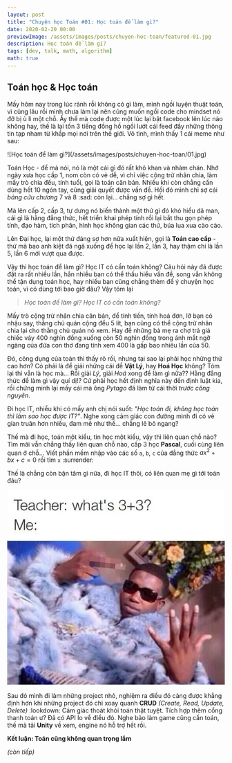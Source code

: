 ```yaml
---
layout: post
title: "Chuyện học Toán #01: Học toán để làm gì?"
date: 2020-02-20 00:00
previewImage: /assets/images/posts/chuyen-hoc-toan/featured-01.jpg
description: Học toán để làm gì?
tags: [dev, talk, math, algorithm]
math: true
---
```


## Toán học & Học toán

Mấy hôm nay trong lúc rảnh rỗi không có gì làm, mình ngồi luyện thuật toán, vì cũng lâu rồi mình chưa làm lại nên cũng muốn ngồi code cho mindset nó đỡ bị ù lì một chỗ. Ấy thế mà code được một lúc lại bật facebook lên lúc nào không hay, thế là lại tốn 3 tiếng đồng hồ ngồi lướt cái feed đầy những thông tin tạp nham từ khắp mọi nơi trên thế giới. Vô tình, mình thấy 1 cái meme như sau:

<div class="caption-image" markdown="1">
![Học toán để làm gì?](/assets/images/posts/chuyen-hoc-toan/01.jpg)
</div>

Toán Học - để mà nói, nó là một cái gì đó rất khô khan và nhàm chán. Nhớ ngày xưa học cấp 1, nom còn có vẻ dễ, vì chỉ việc cộng trừ nhân chia, làm mấy trò chia đều, tính tuổi, gọi là toán căn bản. Nhiều khi còn chẳng cần dùng hết 10 ngón tay, cũng giải quyết được vấn đề. Hồi đó mình chỉ sợ cái *bảng cửu chương* 7 và 8 :sad: còn lại... chẳng sợ gì hết.

Mà lên cấp 2, cấp 3, tự dưng nó biến thành một thứ gì đó khó hiểu dã man, cái gì là hằng đẳng thức, hết triển khai phép tính rồi lại bắt thu gọn phép tính, đạo hàm, tích phân, hình học không gian các thứ, búa lua xua cào cào.

Lên Đại học, lại một thứ đáng sợ hơn nữa xuất hiện, gọi là **Toán cao cấp** - thứ mà bao anh kiệt đã ngã xuống để học lại lần 2, lần 3, hay thậm chí là lần 5, lần 6 mới vượt qua được.

Vậy thì học toán để làm gì? Học IT có cần toán không? Câu hỏi này đã được đặt ra rất nhiều lần, hẳn nhiều bạn có thể thấu hiểu vấn đề, song vẫn không thể tận dụng toán học, hay nhiều bạn cũng chẳng thèm để ý chuyện học toán, vì có dùng tới bao giờ đâu? Vậy tóm lại

> *Học toán để làm gì? Học IT có cần toán không?*

Mấy trò cộng trừ nhân chia căn bản, để tính tiền, tính hoá đơn, lỡ bạn có nhậu say, thằng chủ quán cộng đểu 5 lít, bạn cũng có thể cộng trừ nhân chia lại cho thằng chủ quán nó xem. Hay để những bà mẹ ra chợ trả giá chiếc váy 400 nghìn đồng xuống còn 50 nghìn đồng trong ánh mắt ngỡ ngàng của đứa con thơ đang tính xem 400 là gấp bao nhiêu lần của 50.

Đó, công dụng của toán thì thấy rõ rồi, nhưng tại sao lại phải học những thứ cao hơn? Có phải là để giải những cái đề **Vật Lý**, hay **Hoá Học** không? Tóm lại thì vẫn là học mà... Rồi giải *Lý*, giải *Hoá* xong để làm gì nữa?? Hằng đẳng thức để làm gì vậy quí dị!? Cứ phải học hết định nghĩa này đến định luật kia, rồi chứng minh lại mấy cái mà ông *Pytago* đã làm từ cái thời *trước công nguyên*.

Đi học IT, nhiều khi có mấy anh chị nói suốt: *"Học toán đi, không học toán thì làm sao học được IT?"*. Nghe xong cảm giác con đường mình đi có vẻ gian truân hơn nhiều, đam mê như thế... chẳng lẽ bỏ ngang?

Thế mà đi học, toán một kiểu, tin học một kiểu, vậy thì liên quan chỗ nào? Tìm mãi vẫn chẳng thấy liên quan chỗ nào, cấp 3 học **Pascal**, cuối cùng liên quan ở chỗ... Viết phần mềm nhập vào các số `a`, `b`, `c` của đẳng thức $ax^2 + bx + c = 0$ rồi tìm `x` :surrender:

Thế là chẳng còn bận tâm gì nữa, đi học IT thôi, có liên quan mẹ gì tới toán đâu?

![Say no with Math](/assets/images/posts/chuyen-hoc-toan/02.jpg)

Sau đó mình đi làm những project nhỏ, nghiệm ra điều đó càng được khẳng định hơn khi những project đó chỉ xoay quanh **CRUD** *(Create, Read, Update, Delete)* :lookdown: Cảm giác thoát khỏi toán thật tuyệt. Tích hợp thêm cổng thanh toán ư? Đã có API lo về điều đó. Nghe bảo làm game cũng cần toán, thế mà tải **Unity** về xem, engine nó hỗ trợ hết rồi.

**Kết luận: Toán cũng không quan trọng lắm**

*(còn tiếp)*